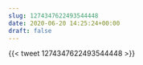 ```yaml
---
slug: 1274347622493544448
date: 2020-06-20 14:25:24+00:00
draft: false
---
```


{{< tweet 1274347622493544448 >}}
